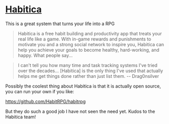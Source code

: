 # [Habitica](https://habitica.com/)

This is a great system that turns your life into a RPG

> Habitica is a free habit building and productivity app that treats your real life like a game. With in-game rewards and punishments to motivate you and a strong social network to inspire you, Habitica can help you achieve your goals to become healthy, hard-working, and happy.
What people say...

>    I can't tell you how many time and task tracking systems I've tried over the decades... [Habitica] is the only thing I've used that actually helps me get things done rather than just list them. -- Drag0nsilver


Possibly the coolest thing about Habitica is that it is actually open source, you can run your own if you like:

https://github.com/HabitRPG/habitrpg

But they do such a good job I have not seen the need yet.  Kudos to the Habitica team!
